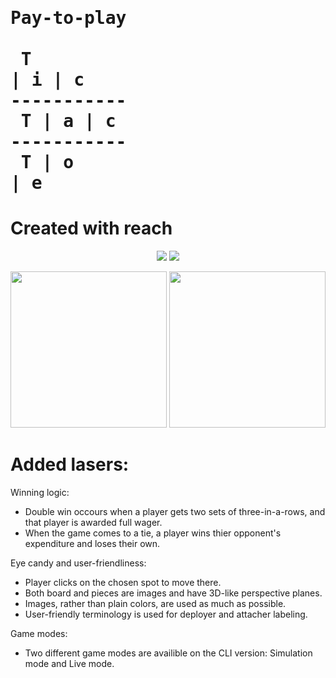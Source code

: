 
# <pre style="bakground-color:rgba(0,0,0,0)">Pay-to-play<br /><br />&nbsp;T | i | c&nbsp;<br />-----------<br />&nbsp;T | a | c&nbsp;<br />-----------<br />&nbsp;T | o | e&nbsp;</pre>
# Created with reach



<p align="center"> 
<img src="https://imgur.com/rmmnyFS.png">	
<img src="https://imgur.com/xzm15SS.png">
</p>

<p align="center"> 
<img src="https://imgur.com/ksnlkCt.png" height="250wh">	
<img src="https://imgur.com/3jzfm6v.png" width="250wh">
</p>

# Added lasers:

Winning logic:
 - Double win occours when a player gets two sets of three-in-a-rows, and that player is awarded full wager.
 - When the game comes to a tie, a player wins thier opponent's expenditure and loses their own.

Eye candy and user-friendliness:
 - Player clicks on the chosen spot to move there.
 - Both board and pieces are images and have 3D-like perspective planes.
 - Images, rather than plain colors, are used as much as possible.
 - User-friendly terminology is used for deployer and attacher labeling.

Game modes:
 - Two different game modes are availible on the CLI version: Simulation mode and Live mode.

